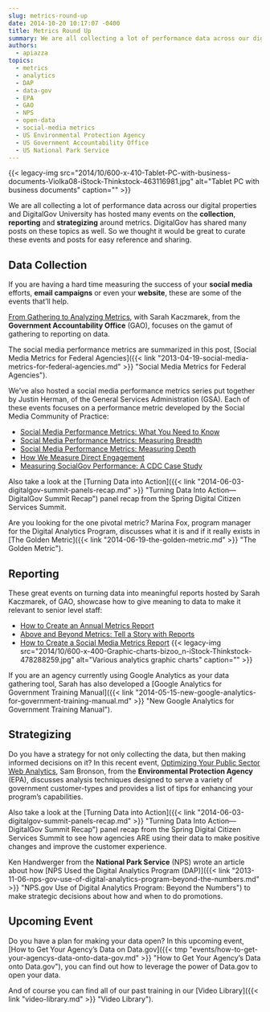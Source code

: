 ```yaml
---
slug: metrics-round-up
date: 2014-10-20 10:17:07 -0400
title: Metrics Round Up
summary: We are all collecting a lot of performance data across our digital properties and DigitalGov University has hosted many events on the collection, reporting and strategizing around metrics. DigitalGov has shared many posts on these topics as well. So we thought it would be great to curate these events and posts for easy reference and
authors:
  - apiazza
topics:
  - metrics
  - analytics
  - DAP
  - data-gov
  - EPA
  - GAO
  - NPS
  - open-data
  - social-media metrics
  - US Environmental Protection Agency
  - US Government Accountability Office
  - US National Park Service
---
```


{{< legacy-img src="2014/10/600-x-410-Tablet-PC-with-business-documents-Violka08-iStock-Thinkstock-463116981.jpg" alt="Tablet PC with business documents" caption="" >}} 

We are all collecting a lot of performance data across our digital properties and DigitalGov University has hosted many events on the **collection**, **reporting** and **strategizing** around metrics. DigitalGov has shared many posts on these topics as well. So we thought it would be great to curate these events and posts for easy reference and sharing.

## Data Collection

If you are having a hard time measuring the success of your **social media** efforts, **email campaigns** or even your **website**, these are some of the events that’ll help.

[From Gathering to Analyzing Metrics](http://www.youtube.com/watch?v=bYi9OjWUR6E&list=PLd9b-GuOJ3nFwlyvLFUtmDpYFKezhot8P&index=7), with Sarah Kaczmarek, from the **Government Accountability Office** (GAO), focuses on the gamut of gathering to reporting on data.

The social media performance metrics are summarized in this post, [Social Media Metrics for Federal Agencies]({{< link "2013-04-19-social-media-metrics-for-federal-agencies.md" >}} "Social Media Metrics for Federal Agencies").

We&#8217;ve also hosted a social media performance metrics series put together by Justin Herman, of the General Services Administration (GSA). Each of these events focuses on a performance metric developed by the Social Media Community of Practice:

  * [Social Media Performance Metrics: What You Need to Know](http://www.youtube.com/watch?v=yHj2fWXwrvw)
  * [Social Media Performance Metrics: Measuring Breadth](http://www.youtube.com/watch?v=P4_ArLjpT-Q)
  * [Social Media Performance Metrics: Measuring Depth](http://www.youtube.com/watch?v=Edm2TeOXj0w)
  * [How We Measure Direct Engagement](http://www.youtube.com/watch?v=0uWCR85CmBI)
  * [Measuring SocialGov Performance: A CDC Case Study](http://www.youtube.com/watch?v=7vg5fkY24Fk)

Also take a look at the [Turning Data into Action]({{< link "2014-06-03-digitalgov-summit-panels-recap.md" >}} "Turning Data Into Action—DigitalGov Summit Recap") panel recap from the Spring Digital Citizen Services Summit.

Are you looking for the one pivotal metric? Marina Fox, program manager for the Digital Analytics Program, discusses what it is and if it really exists in [The Golden Metric]({{< link "2014-06-19-the-golden-metric.md" >}} "The Golden Metric").

## Reporting

These great events on turning data into meaningful reports hosted by Sarah Kaczmarek, of GAO, showcase how to give meaning to data to make it relevant to senior level staff:

  * [How to Create an Annual Metrics Report](http://www.youtube.com/watch?v=q9-aF46xqE4&index=8&list=PLd9b-GuOJ3nFwlyvLFUtmDpYFKezhot8P)
  * [Above and Beyond Metrics: Tell a Story with Reports](http://www.youtube.com/watch?v=IYxi9KvYMok&index=6&list=PLd9b-GuOJ3nFwlyvLFUtmDpYFKezhot8P)
  * [How to Create a Social Media Metrics Report](http://www.youtube.com/watch?v=YqgKTgvARfM&index=3&list=PLd9b-GuOJ3nFwlyvLFUtmDpYFKezhot8P) {{< legacy-img src="2014/10/600-x-400-Graphic-charts-bizoo_n-iStock-Thinkstock-478288259.jpg" alt="Various analytics graphic charts" caption="" >}} 

If you are an agency currently using Google Analytics as your data gathering tool, Sarah has also developed a [Google Analytics for Government Training Manual]({{< link "2014-05-15-new-google-analytics-for-government-training-manual.md" >}} "New Google Analytics for Government Training Manual").

## Strategizing

Do you have a strategy for not only collecting the data, but then making informed decisions on it? In this recent event, [Optimizing Your Public Sector Web Analytics](http://www.youtube.com/watch?v=v_tkV8A8Co4&list=PLd9b-GuOJ3nFwlyvLFUtmDpYFKezhot8P&index=1), Sam Bronson, from the **Environmental Protection Agency** (EPA), discusses analysis techniques designed to serve a variety of government customer-types and provides a list of tips for enhancing your program’s capabilities.

Also take a look at the [Turning Data into Action]({{< link "2014-06-03-digitalgov-summit-panels-recap.md" >}} "Turning Data Into Action—DigitalGov Summit Recap") panel recap from the Spring Digital Citizen Services Summit to see how agencies ARE using their data to make positive changes and improve the customer experience.

Ken Handwerger from the **National Park Service** (NPS) wrote an article about how [NPS Used the Digital Analytics Program (DAP)]({{< link "2013-11-06-nps-gov-use-of-digital-analytics-program-beyond-the-numbers.md" >}} "NPS.gov Use of Digital Analytics Program: Beyond the Numbers") to make strategic decisions about how and when to do promotions.

## Upcoming Event

Do you have a plan for making your data open? In this upcoming event, [How to Get Your Agency’s Data on Data.gov]({{< tmp "events/how-to-get-your-agencys-data-onto-data-gov.md" >}} "How to Get Your Agency’s Data onto Data.gov"), you can find out how to leverage the power of Data.gov to open your data.

And of course you can find all of our past training in our [Video Library]({{< link "video-library.md" >}} "Video Library").